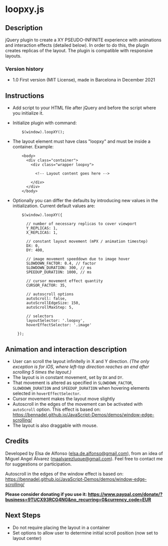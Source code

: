 # loopxy.js


Description
------------

jQuery plugin to create a XY PSEUDO-INFINITE experience with animations and interaction effects (detailed below). In order to do this, the plugin creates replicas of the layout. The plugin is compatible with responsive layouts. 

### Version history
- 1.0 First version (MIT License), made in Barcelona in December 2021



Instructions
------------

- Add script to your HTML file after jQuery and before the script where you initialize it.
- Initialize plugin with command:

          $(window).loopXY();
          
- The layout element must have class "loopxy" and must be inside a container. Example:

          <body>
            <div class="container">
              <div class="wrapper loopxy">

                <!-- Layout content goes here -->

              </div>
            </div>
          </body>
          
- Optionally you can differ the defaults by introducing new values in the initialization. Current default values are:

          $(window).loopXY({

            // number of necessary replicas to cover viewport
            Y_REPLICAS: 1,
            X_REPLICAS: 1,

            // constant layout movement (mPX / animation timestep)
            DX: 0,
            DY: 400,

            // image movement speeddown due to image hover
            SLOWDOWN_FACTOR: 0.4, // factor
            SLOWDOWN_DURATION: 300, // ms
            SPEEDUP_DURATION: 1000, // ms
            
            // cursor movement effect quantity
            CURSOR_FACTOR: 35,

            // autoscroll options
            autoScroll: false,
            autoScrollEdgeSize: 150,
            autoScrollMaxStep: 5,

            // selectors
            layoutSelector: '.loopxy',
            hoverEffectSelector: '.image'

        });
        
        
        
Animation and interaction description
-------------------------------------

- User can scroll the layout infinitelly in X and Y direction. *(The only exception is for iOS, where left-top direction reaches an end after scrolling 5 times the layout.)*
- The layout is in constant movement, set by `DX` and `DY`.
- That movement is altered as specified in `SLOWDOWN_FACTOR`, `SLOWDOWN_DURATION` and `SPEEDUP_DURATION` when hovering elements selected in `hoverEffectSelector`.
- Cursor movement makes the layout move slightly
- Autoscroll in the edges of the movement can be activated with `autoScroll` option. This effect is based on: https://bennadel.github.io/JavaScript-Demos/demos/window-edge-scrolling/
- The layout is also draggable with mouse.



Credits
-------

Developed by Elsa de Alfonso (elsa.de.alfonso@gmail.com), from an idea of Miguel Angel Álvarez (maalvarezluque@gmail.com). Feel free to contact me for suggestions or participation. 

Autoscroll in the edges of the window effect is based on: https://bennadel.github.io/JavaScript-Demos/demos/window-edge-scrolling/

**Please consider donating if you use it: 
https://www.paypal.com/donate/?business=9TUCX93RCG4NG&no_recurring=0&currency_code=EUR**



Next Steps
----------

- Do not require placing the layout in a container
- Set options to allow user to determine initial scroll position (now set to layout center)

